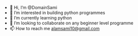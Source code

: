 - 👋 Hi, I’m @DomainSami
- 👀 I’m interested in building python programmes
- 🌱 I’m currently learning python
- 💞️ I’m looking to collaborate on any beginner level programme
- 📫 How to reach me alamsami10@gmail.com

<!---
DomainSami/DomainSami is a ✨ special ✨ repository because its `README.md` (this file) appears on your GitHub profile.
You can click the Preview link to take a look at your changes.
--->
